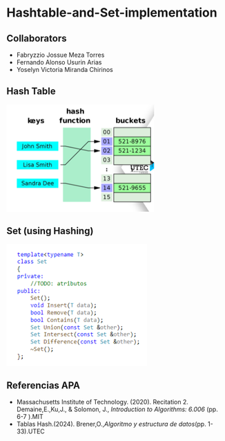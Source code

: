 # Hashtable-and-Set-implementation
## Collaborators
- Fabryzzio Jossue Meza Torres
- Fernando Alonso Usurin Arias
- Yoselyn Victoria Miranda Chirinos
## Hash Table
![](hash.png)
## Set (using Hashing)
![](set.png)
## Referencias APA
- Massachusetts Institute of Technology. (2020). Recitation 2. Demaine,E.,Ku,J., & Solomon, J., *Introduction to Algorithms: 6.006* (pp. 6-7 ).MIT
- Tablas Hash.(2024). Brener,O.,*Algoritmo y estructura de datos*(pp. 1-33).UTEC
